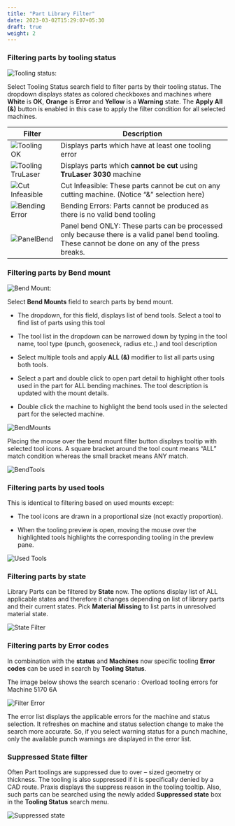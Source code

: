 ```yaml
---
title: "Part Library Filter"
date: 2023-03-02T15:29:07+05:30
draft: true
weight: 2 
---
```


### Filtering parts by tooling status

![Tooling status:](/images/ToolingStatus.png)

Select Tooling Status search field to filter parts by their tooling status. The dropdown displays states as colored checkboxes and machines where **White** is **OK**, **Orange** is **Error** and **Yellow** is a **Warning** state. The **Apply All (&)** button is enabled in this case to apply the filter condition for all selected machines.

|Filter|Description|
--------------|-------------------
![Tooling OK](/images/ToolingOK.png)|Displays parts which have at least one tooling error
![Tooling TruLaser](/images/ToolingTruLaser.png)|Displays parts which **cannot be cut** using **TruLaser 3030** machine  
![Cut Infeasible](/images/CutInfeasible.png)|Cut Infeasible: These parts cannot be cut on any cutting machine. (Notice “&” selection here)
![Bending Error](/images/BendingError.png)|Bending Errors: Parts cannot be produced as there is no valid bend tooling
![PanelBend](/images/PanelBendOnly.png)|Panel bend ONLY: These parts can be processed only because there is a valid panel bend tooling. These cannot be done on any of the press breaks.

### Filtering parts by Bend mount

![Bend Mount:](/images/BendMount.png)

Select **Bend Mounts** field to search parts by bend mount.

* The dropdown, for this field, displays list of bend tools. Select a tool to find list of parts using this tool

* The tool list in the dropdown can be narrowed down by typing in the tool name, tool type (punch, gooseneck, radius etc.,) and tool description

* Select multiple tools and apply **ALL (&)** modifier to list all parts using both tools.

* Select a part and double click to open part detail to highlight other tools used in the part for ALL bending machines. The tool description is updated with the mount details.

* Double click the machine to highlight the bend tools used in the selected part for the selected machine.

![BendMounts](/images/BendMount2.png)

Placing the mouse over the bend mount filter button displays tooltip with selected tool icons. A square bracket around the tool count means “ALL” match condition whereas the small bracket means ANY match.

![BendTools](/images/BendTools.png)

### Filtering parts by used tools
                                                                                                    
This is identical to filtering based on used mounts except:

* The tool icons are drawn in a proportional size (not exactly proportion).

* When the tooling preview is open, moving the mouse over the highlighted tools highlights the corresponding tooling in the preview pane.

![Used Tools](/images/UsedToolsFilter.png)

### Filtering parts by state

Library Parts can be filtered by **State** now. The options display list of ALL applicable states and therefore it changes depending on list of library parts and their current states. Pick **Material Missing** to list parts in unresolved material state.

![State Filter](/images/StateFilter.png)

### Filtering parts by Error codes

In combination with the **status** and **Machines** now specific tooling **Error codes** can be used in search by **Tooling Status**. 

The image below shows the search scenario : Overload tooling errors for Machine 5170 6A

![Filter Error](/images/FilterErrors.png)

The error list displays the applicable errors for the machine and status selection. It refreshes on machine and status selection change to make the search more accurate. So, if you select warning status for a punch machine, only the available punch warnings are displayed in the error list.

### Suppressed State filter

Often Part toolings are suppressed due to over – sized geometry or thickness. The tooling is also suppressed if it is specifically denied by a CAD route. Praxis displays the suppress reason in the tooling tooltip. Also, such parts can be searched using the newly added **Suppressed state** box in the **Tooling Status** search menu.

![Suppressed state](/images/Suppressedstate.png)



